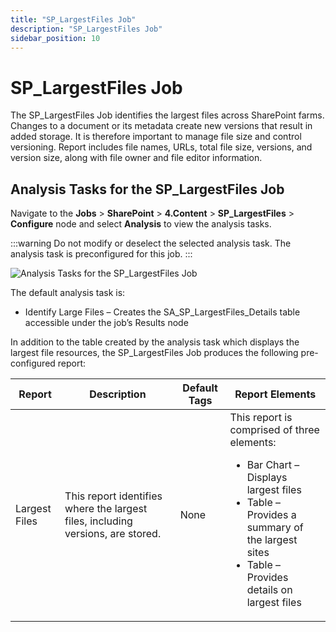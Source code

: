 ```yaml
---
title: "SP_LargestFiles Job"
description: "SP_LargestFiles Job"
sidebar_position: 10
---
```


# SP_LargestFiles Job

The SP_LargestFiles Job identifies the largest files across SharePoint farms. Changes to a document
or its metadata create new versions that result in added storage. It is therefore important to
manage file size and control versioning. Report includes file names, URLs, total file size,
versions, and version size, along with file owner and file editor information.

## Analysis Tasks for the SP_LargestFiles Job

Navigate to the **Jobs** > **SharePoint** > **4.Content** > **SP_LargestFiles** > **Configure** node
and select **Analysis** to view the analysis tasks.

:::warning
Do not modify or deselect the selected analysis task. The analysis task is
preconfigured for this job.
:::


![Analysis Tasks for the SP_LargestFiles Job](/img/product_docs/accessanalyzer/12.0/solutions/sharepoint/content/largestfilesanalysis.webp)

The default analysis task is:

- Identify Large Files – Creates the SA_SP_LargestFiles_Details table accessible under the job’s
  Results node

In addition to the table created by the analysis task which displays the largest file resources, the
SP_LargestFiles Job produces the following pre-configured report:

| Report        | Description                                                                     | Default Tags | Report Elements                                                                                                                                                                                            |
| ------------- | ------------------------------------------------------------------------------- | ------------ | ---------------------------------------------------------------------------------------------------------------------------------------------------------------------------------------------------------- |
| Largest Files | This report identifies where the largest files, including versions, are stored. | None         | This report is comprised of three elements: <ul><li>Bar Chart – Displays largest files</li><li>Table – Provides a summary of the largest sites</li><li>Table – Provides details on largest files</li></ul> |

